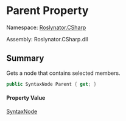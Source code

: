 # Parent Property

Namespace: [Roslynator.CSharp](../../README.md)

Assembly: Roslynator\.CSharp\.dll

## Summary

Gets a node that contains selected members\.

```csharp
public SyntaxNode Parent { get; }
```

#### Property Value

[SyntaxNode](https://docs.microsoft.com/en-us/dotnet/api/microsoft.codeanalysis.syntaxnode)


